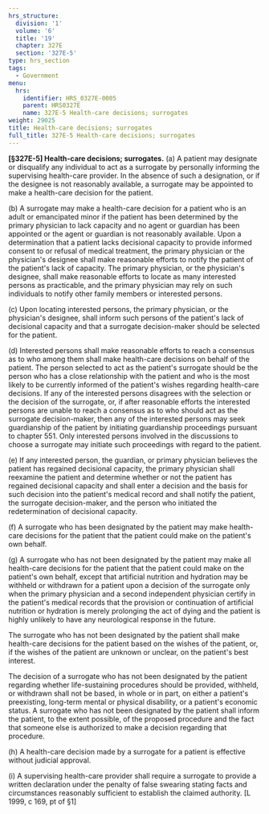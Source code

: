 ```yaml
---
hrs_structure:
  division: '1'
  volume: '6'
  title: '19'
  chapter: 327E
  section: '327E-5'
type: hrs_section
tags:
  - Government
menu:
  hrs:
    identifier: HRS_0327E-0005
    parent: HRS0327E
    name: 327E-5 Health-care decisions; surrogates
weight: 29025
title: Health-care decisions; surrogates
full_title: 327E-5 Health-care decisions; surrogates
---
```

**[§327E-5] Health-care decisions; surrogates.** (a) A patient may designate or disqualify any individual to act as a surrogate by personally informing the supervising health-care provider. In the absence of such a designation, or if the designee is not reasonably available, a surrogate may be appointed to make a health-care decision for the patient.

(b) A surrogate may make a health-care decision for a patient who is an adult or emancipated minor if the patient has been determined by the primary physician to lack capacity and no agent or guardian has been appointed or the agent or guardian is not reasonably available. Upon a determination that a patient lacks decisional capacity to provide informed consent to or refusal of medical treatment, the primary physician or the physician's designee shall make reasonable efforts to notify the patient of the patient's lack of capacity. The primary physician, or the physician's designee, shall make reasonable efforts to locate as many interested persons as practicable, and the primary physician may rely on such individuals to notify other family members or interested persons.

(c) Upon locating interested persons, the primary physician, or the physician's designee, shall inform such persons of the patient's lack of decisional capacity and that a surrogate decision-maker should be selected for the patient.

(d) Interested persons shall make reasonable efforts to reach a consensus as to who among them shall make health-care decisions on behalf of the patient. The person selected to act as the patient's surrogate should be the person who has a close relationship with the patient and who is the most likely to be currently informed of the patient's wishes regarding health-care decisions. If any of the interested persons disagrees with the selection or the decision of the surrogate, or, if after reasonable efforts the interested persons are unable to reach a consensus as to who should act as the surrogate decision-maker, then any of the interested persons may seek guardianship of the patient by initiating guardianship proceedings pursuant to chapter 551\. Only interested persons involved in the discussions to choose a surrogate may initiate such proceedings with regard to the patient.

(e) If any interested person, the guardian, or primary physician believes the patient has regained decisional capacity, the primary physician shall reexamine the patient and determine whether or not the patient has regained decisional capacity and shall enter a decision and the basis for such decision into the patient's medical record and shall notify the patient, the surrogate decision-maker, and the person who initiated the redetermination of decisional capacity.

(f) A surrogate who has been designated by the patient may make health-care decisions for the patient that the patient could make on the patient's own behalf.

(g) A surrogate who has not been designated by the patient may make all health-care decisions for the patient that the patient could make on the patient's own behalf, except that artificial nutrition and hydration may be withheld or withdrawn for a patient upon a decision of the surrogate only when the primary physician and a second independent physician certify in the patient's medical records that the provision or continuation of artificial nutrition or hydration is merely prolonging the act of dying and the patient is highly unlikely to have any neurological response in the future.

The surrogate who has not been designated by the patient shall make health-care decisions for the patient based on the wishes of the patient, or, if the wishes of the patient are unknown or unclear, on the patient's best interest.

The decision of a surrogate who has not been designated by the patient regarding whether life-sustaining procedures should be provided, withheld, or withdrawn shall not be based, in whole or in part, on either a patient's preexisting, long-term mental or physical disability, or a patient's economic status. A surrogate who has not been designated by the patient shall inform the patient, to the extent possible, of the proposed procedure and the fact that someone else is authorized to make a decision regarding that procedure.

(h) A health-care decision made by a surrogate for a patient is effective without judicial approval.

(i) A supervising health-care provider shall require a surrogate to provide a written declaration under the penalty of false swearing stating facts and circumstances reasonably sufficient to establish the claimed authority. [L 1999, c 169, pt of §1]